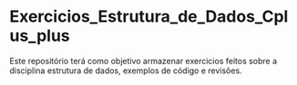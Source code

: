 # Exercicios_Estrutura_de_Dados_Cplus_plus
Este repositório terá como objetivo armazenar exercicios feitos sobre a disciplina estrutura de dados, exemplos de código e revisões.
